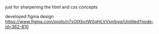 just for sharpening the html and css concepts 

developed figma design
https://www.figma.com/proto/n7xOIXbctWGqHLVVxnibyq/Untitled?node-id=362-810
